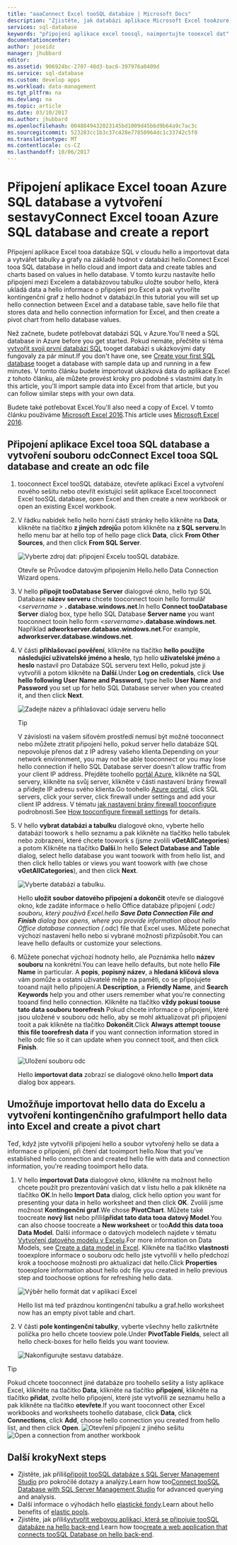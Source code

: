 ```yaml
---
title: "aaaConnect Excel tooSQL databáze | Microsoft Docs"
description: "Zjistěte, jak databázi aplikace Microsoft Excel tooAzure tooconnect SQL v cloudu hello. Naimportujte si data do Excelu, kde můžete data dále zkoumat a vytvářet z nich sestavy."
services: sql-database
keywords: "připojení aplikace excel toosql, naimportujte tooexcel dat"
documentationcenter: 
author: joseidz
manager: jhubbard
editor: 
ms.assetid: 906924bc-2707-48d3-bac6-397976a0409d
ms.service: sql-database
ms.custom: develop apps
ms.workload: data-management
ms.tgt_pltfrm: na
ms.devlang: na
ms.topic: article
ms.date: 03/10/2017
ms.author: jhubbard
ms.openlocfilehash: 0048849432023145bd1009d45b6d9b64a9c7ac3c
ms.sourcegitcommit: 523283cc1b3c37c428e77850964dc1c33742c5f0
ms.translationtype: MT
ms.contentlocale: cs-CZ
ms.lasthandoff: 10/06/2017
---
```

# <a name="connect-excel-tooan-azure-sql-database-and-create-a-report"></a><span data-ttu-id="c6a17-105">Připojení aplikace Excel tooan Azure SQL database a vytvoření sestavy</span><span class="sxs-lookup"><span data-stu-id="c6a17-105">Connect Excel tooan Azure SQL database and create a report</span></span>

<span data-ttu-id="c6a17-106">Připojení aplikace Excel tooa databáze SQL v cloudu hello a importovat data a vytvářet tabulky a grafy na základě hodnot v databázi hello.</span><span class="sxs-lookup"><span data-stu-id="c6a17-106">Connect Excel tooa SQL database in hello cloud and import data and create tables and charts based on values in hello database.</span></span> <span data-ttu-id="c6a17-107">V tomto kurzu nastavíte hello připojení mezi Excelem a databázovou tabulku uložte soubor hello, která ukládá data a hello informace o připojení pro Excel a pak vytvoříte kontingenční graf z hello hodnot v databázi.</span><span class="sxs-lookup"><span data-stu-id="c6a17-107">In this tutorial you will set up hello connection between Excel and a database table, save hello file that stores data and hello connection information for Excel, and then create a pivot chart from hello database values.</span></span>

<span data-ttu-id="c6a17-108">Než začnete, budete potřebovat databázi SQL v Azure.</span><span class="sxs-lookup"><span data-stu-id="c6a17-108">You'll need a SQL database in Azure before you get started.</span></span> <span data-ttu-id="c6a17-109">Pokud nemáte, přečtěte si téma [vytvořit svoji první databázi SQL](sql-database-get-started-portal.md) tooget databázi s ukázkovými daty fungovaly za pár minut.</span><span class="sxs-lookup"><span data-stu-id="c6a17-109">If you don't have one, see [Create your first SQL database](sql-database-get-started-portal.md) tooget a database with sample data up and running in a few minutes.</span></span> <span data-ttu-id="c6a17-110">V tomto článku budete importovat ukázková data do aplikace Excel z tohoto článku, ale můžete provést kroky pro podobné s vlastními daty.</span><span class="sxs-lookup"><span data-stu-id="c6a17-110">In this article, you'll import sample data into Excel from that article, but you can follow similar steps with your own data.</span></span>

<span data-ttu-id="c6a17-111">Budete také potřebovat Excel.</span><span class="sxs-lookup"><span data-stu-id="c6a17-111">You'll also need a copy of Excel.</span></span> <span data-ttu-id="c6a17-112">V tomto článku používáme [Microsoft Excel 2016](https://products.office.com/).</span><span class="sxs-lookup"><span data-stu-id="c6a17-112">This article uses [Microsoft Excel 2016](https://products.office.com/).</span></span>

## <a name="connect-excel-tooa-sql-database-and-create-an-odc-file"></a><span data-ttu-id="c6a17-113">Připojení aplikace Excel tooa SQL database a vytvoření souboru odc</span><span class="sxs-lookup"><span data-stu-id="c6a17-113">Connect Excel tooa SQL database and create an odc file</span></span>
1. <span data-ttu-id="c6a17-114">tooconnect Excel tooSQL databáze, otevřete aplikaci Excel a vytvoření nového sešitu nebo otevřít existující sešit aplikace Excel.</span><span class="sxs-lookup"><span data-stu-id="c6a17-114">tooconnect Excel tooSQL database, open Excel and then create a new workbook or open an existing Excel workbook.</span></span>
2. <span data-ttu-id="c6a17-115">V řádku nabídek hello hello horní části stránky hello klikněte na **Data**, klikněte na tlačítko **z jiných zdrojů**a potom klikněte na **z SQL serveru**.</span><span class="sxs-lookup"><span data-stu-id="c6a17-115">In hello menu bar at hello top of hello page click **Data**, click **From Other Sources**, and then click **From SQL Server**.</span></span>
   
   ![Vyberte zdroj dat: připojení Excelu tooSQL databáze.](./media/sql-database-connect-excel/excel_data_source.png)
   
   <span data-ttu-id="c6a17-117">Otevře se Průvodce datovým připojením Hello.</span><span class="sxs-lookup"><span data-stu-id="c6a17-117">hello Data Connection Wizard opens.</span></span>
3. <span data-ttu-id="c6a17-118">V hello **připojit tooDatabase Server** dialogové okno, hello typ SQL Database **název serveru** chcete tooconnect tooin hello formulář <*servername* > **. database.windows.net**.</span><span class="sxs-lookup"><span data-stu-id="c6a17-118">In hello **Connect tooDatabase Server** dialog box, type hello SQL Database **Server name** you want tooconnect tooin hello form <*servername*>**.database.windows.net**.</span></span> <span data-ttu-id="c6a17-119">Například **adworkserver.database.windows.net**.</span><span class="sxs-lookup"><span data-stu-id="c6a17-119">For example, **adworkserver.database.windows.net**.</span></span>
4. <span data-ttu-id="c6a17-120">V části **přihlašovací pověření**, klikněte na tlačítko **hello použijte následující uživatelské jméno a heslo**, typ hello **uživatelské jméno** a **heslo** nastavil pro Databáze SQL serveru text Hello, pokud jste ji vytvořili a potom klikněte na **Další**.</span><span class="sxs-lookup"><span data-stu-id="c6a17-120">Under **Log on credentials**, click **Use hello following User Name and Password**, type hello **User Name** and **Password** you set up for hello SQL Database server when you created it, and then click **Next**.</span></span>
   
   ![Zadejte název a přihlašovací údaje serveru hello](./media/sql-database-connect-excel/connect-to-server.png)
   
   > [!TIP]
   > <span data-ttu-id="c6a17-122">V závislosti na vašem síťovém prostředí nemusí být možné tooconnect nebo můžete ztratit připojení hello, pokud server hello databáze SQL nepovoluje přenos dat z IP adresy vašeho klienta.</span><span class="sxs-lookup"><span data-stu-id="c6a17-122">Depending on your network environment, you may not be able tooconnect or you may lose hello connection if hello SQL Database server doesn't allow traffic from your client IP address.</span></span> <span data-ttu-id="c6a17-123">Přejděte toohello [portál Azure](https://portal.azure.com/), klikněte na SQL servery, klikněte na svůj server, klikněte v části nastavení brány firewall a přidejte IP adresu svého klienta.</span><span class="sxs-lookup"><span data-stu-id="c6a17-123">Go toohello [Azure portal](https://portal.azure.com/), click SQL servers, click your server, click firewall under settings and add your client IP address.</span></span> <span data-ttu-id="c6a17-124">V tématu [jak nastavení brány firewall tooconfigure](sql-database-configure-firewall-settings.md) podrobnosti.</span><span class="sxs-lookup"><span data-stu-id="c6a17-124">See [How tooconfigure firewall settings](sql-database-configure-firewall-settings.md) for details.</span></span>
   > 
   > 
5. <span data-ttu-id="c6a17-125">V hello **vybrat databázi a tabulku** dialogové okno, vyberte hello databázi toowork s hello seznamu a pak klikněte na tlačítko hello tabulek nebo zobrazení, které chcete toowork s (jsme zvolili **vGetAllCategories**) a potom Klikněte na tlačítko **Další**.</span><span class="sxs-lookup"><span data-stu-id="c6a17-125">In hello **Select Database and Table** dialog, select hello database you want toowork with from hello list, and then click hello tables or views you want toowork with (we chose **vGetAllCategories**), and then click **Next**.</span></span>
   
    ![Vyberte databázi a tabulku.](./media/sql-database-connect-excel/select-database-and-table.png)
   
    <span data-ttu-id="c6a17-127">Hello **uložit soubor datového připojení a dokončit** otevře se dialogové okno, kde zadáte informace o hello Office databáze připojení (*.odc) souboru, který používá Excel.</span><span class="sxs-lookup"><span data-stu-id="c6a17-127">hello **Save Data Connection File and Finish** dialog box opens, where you provide information about hello Office database connection (*.odc) file that Excel uses.</span></span> <span data-ttu-id="c6a17-128">Můžete ponechat výchozí nastavení hello nebo si vybrané možnosti přizpůsobit.</span><span class="sxs-lookup"><span data-stu-id="c6a17-128">You can leave hello defaults or customize your selections.</span></span>
6. <span data-ttu-id="c6a17-129">Můžete ponechat výchozí hodnoty hello, ale Poznámka hello **název souboru** na konkrétní.</span><span class="sxs-lookup"><span data-stu-id="c6a17-129">You can leave hello defaults, but note hello **File Name** in particular.</span></span> <span data-ttu-id="c6a17-130">A **popis**, **popisný název**, a **hledaná klíčová slova** vám pomůže a ostatní uživatelé mějte na paměti, co se připojujete tooand najít hello připojení.</span><span class="sxs-lookup"><span data-stu-id="c6a17-130">A **Description**, a **Friendly Name**, and **Search Keywords** help you and other users remember what you're connecting tooand find hello connection.</span></span> <span data-ttu-id="c6a17-131">Klikněte na tlačítko **vždy pokusí toouse tato data souboru toorefresh** Pokud chcete informace o připojení, které jsou uložené v souboru odc hello, aby se mohl aktualizovat při připojení tooit a pak klikněte na tlačítko **Dokončit**.</span><span class="sxs-lookup"><span data-stu-id="c6a17-131">Click **Always attempt toouse this file toorefresh data** if you want connection information stored in hello odc file so it can update when you connect tooit, and then click **Finish**.</span></span>
   
    ![Uložení souboru odc](./media/sql-database-connect-excel/save-odc-file.png)
   
    <span data-ttu-id="c6a17-133">Hello **importovat data** zobrazí se dialogové okno.</span><span class="sxs-lookup"><span data-stu-id="c6a17-133">hello **Import data** dialog box appears.</span></span>

## <a name="import-hello-data-into-excel-and-create-a-pivot-chart"></a><span data-ttu-id="c6a17-134">Umožňuje importovat hello data do Excelu a vytvoření kontingenčního grafu</span><span class="sxs-lookup"><span data-stu-id="c6a17-134">Import hello data into Excel and create a pivot chart</span></span>
<span data-ttu-id="c6a17-135">Teď, když jste vytvořili připojení hello a soubor vytvořený hello se data a informace o připojení, při čtení dat tooimport hello.</span><span class="sxs-lookup"><span data-stu-id="c6a17-135">Now that you've established hello connection and created hello file with data and connection information, you're reading tooimport hello data.</span></span>

1. <span data-ttu-id="c6a17-136">V hello **importovat Data** dialogové okno, klikněte na možnost hello chcete použít pro prezentování vašich dat v listu hello a pak klikněte na tlačítko **OK**.</span><span class="sxs-lookup"><span data-stu-id="c6a17-136">In hello **Import Data** dialog, click hello option you want for presenting your data in hello worksheet and then click **OK**.</span></span> <span data-ttu-id="c6a17-137">Zvolili jsme možnost **Kontingenční graf**.</span><span class="sxs-lookup"><span data-stu-id="c6a17-137">We chose **PivotChart**.</span></span> <span data-ttu-id="c6a17-138">Můžete také toocreate **nový list** nebo příliš**přidat tato data tooa datový Model**.</span><span class="sxs-lookup"><span data-stu-id="c6a17-138">You can also choose toocreate a **New worksheet** or too**Add this data tooa Data Model**.</span></span> <span data-ttu-id="c6a17-139">Další informace o datových modelech najdete v tématu [Vytvoření datového modelu v Excelu](https://support.office.com/article/Create-a-Data-Model-in-Excel-87E7A54C-87DC-488E-9410-5C75DBCB0F7B).</span><span class="sxs-lookup"><span data-stu-id="c6a17-139">For more information on Data Models, see [Create a data model in Excel](https://support.office.com/article/Create-a-Data-Model-in-Excel-87E7A54C-87DC-488E-9410-5C75DBCB0F7B).</span></span> <span data-ttu-id="c6a17-140">Klikněte na tlačítko **vlastnosti** tooexplore informace o souboru odc hello jste vytvořili v hello předchozí krok a toochoose možnosti pro aktualizaci dat hello.</span><span class="sxs-lookup"><span data-stu-id="c6a17-140">Click **Properties** tooexplore information about hello odc file you created in hello previous step and toochoose options for refreshing hello data.</span></span>
   
    ![Výběr hello formát dat v aplikaci Excel](./media/sql-database-connect-excel/import-data.png)
   
    <span data-ttu-id="c6a17-142">Hello list má teď prázdnou kontingenční tabulku a graf.</span><span class="sxs-lookup"><span data-stu-id="c6a17-142">hello worksheet now has an empty pivot table and chart.</span></span>
2. <span data-ttu-id="c6a17-143">V části **pole kontingenční tabulky**, vyberte všechny hello zaškrtněte políčka pro hello chcete tooview pole.</span><span class="sxs-lookup"><span data-stu-id="c6a17-143">Under **PivotTable Fields**, select all hello check-boxes for hello fields you want tooview.</span></span>
   
    ![Nakonfigurujte sestavu databáze.](./media/sql-database-connect-excel/power-pivot-results.png)

> [!TIP]
> <span data-ttu-id="c6a17-145">Pokud chcete tooconnect jiné databáze pro toohello sešity a listy aplikace Excel, klikněte na tlačítko **Data**, klikněte na tlačítko **připojení**, klikněte na tlačítko **přidat**, zvolte hello připojení, které jste vytvořili ze seznamu hello a pak klikněte na tlačítko **otevřete**.</span><span class="sxs-lookup"><span data-stu-id="c6a17-145">If you want tooconnect other Excel workbooks and worksheets toohello database, click **Data**, click **Connections**, click **Add**, choose hello connection you created from hello list, and then click **Open**.</span></span>
> <span data-ttu-id="c6a17-146">![Otevření připojení z jiného sešitu](./media/sql-database-connect-excel/open-from-another-workbook.png)</span><span class="sxs-lookup"><span data-stu-id="c6a17-146">![Open a connection from another workbook](./media/sql-database-connect-excel/open-from-another-workbook.png)</span></span>
> 
> 

## <a name="next-steps"></a><span data-ttu-id="c6a17-147">Další kroky</span><span class="sxs-lookup"><span data-stu-id="c6a17-147">Next steps</span></span>
* <span data-ttu-id="c6a17-148">Zjistěte, jak příliš[připojit tooSQL databáze s SQL Server Management Studio](sql-database-connect-query-ssms.md) pro pokročilé dotazy a analýzy.</span><span class="sxs-lookup"><span data-stu-id="c6a17-148">Learn how too[Connect tooSQL Database with SQL Server Management Studio](sql-database-connect-query-ssms.md) for advanced querying and analysis.</span></span>
* <span data-ttu-id="c6a17-149">Další informace o výhodách hello [elastické fondy](sql-database-elastic-pool.md).</span><span class="sxs-lookup"><span data-stu-id="c6a17-149">Learn about hello benefits of [elastic pools](sql-database-elastic-pool.md).</span></span>
* <span data-ttu-id="c6a17-150">Zjistěte, jak příliš[vytvořit webovou aplikaci, která se připojuje tooSQL databáze na hello back-end](../app-service-web/web-sites-dotnet-deploy-aspnet-mvc-app-membership-oauth-sql-database.md).</span><span class="sxs-lookup"><span data-stu-id="c6a17-150">Learn how too[create a web application that connects tooSQL Database on hello back-end](../app-service-web/web-sites-dotnet-deploy-aspnet-mvc-app-membership-oauth-sql-database.md).</span></span>

